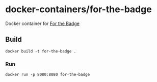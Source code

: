 # docker-containers/for-the-badge
Docker container for [For the Badge](https://github.com/BraveUX/for-the-badge)

## Build
```console
docker build -t for-the-badge .
```

### Run
```console
docker run -p 8080:8080 for-the-badge
```